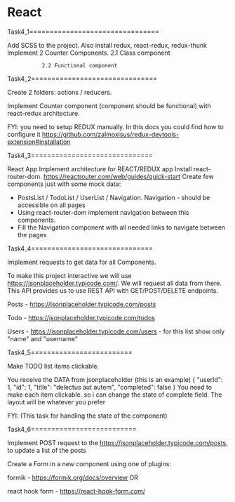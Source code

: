 # React

Task4_1================================

Add SCSS to the project. Also install redux, react-redux, redux-thunk
Implement 2 Counter Components. 
               2.1 Class component

               2.2 Functional component


Task4_2===============================

Create 2 folders: actions / reducers.

Implement Counter component (component should be functional) with react-redux architecture.


FYI: you need to setup REDUX manually. In this docs you could find how to configure it 
 https://github.com/zalmoxisus/redux-devtools-extension#installation

Task4_3==============================

React App
Implement architecture for REACT/REDUX app
Install react-router-dom. https://reactrouter.com/web/guides/quick-start
 Create few components just with some mock data:
- PostsList / TodoList / UserList / Navigation. Navigation - should be accessible on all pages
- Using react-router-dom implement navigation between this components. 
- Fill the Navigation component with all needed links to navigate between the pages

Task4_4==============================

Implement requests to get data for all Components. 

To make this project interactive we will use https://jsonplaceholder.typicode.com/. We will request all data from there. This API provides us to use REST API with GET/POST/DELETE endpoints.

Posts  - https://jsonplaceholder.typicode.com/posts

Todo - https://jsonplaceholder.typicode.com/todos

Users - https://jsonplaceholder.typicode.com/users - for this list show only "name" and "username"

Task4_5=========================

Make TODO list items clickable. 

You receive the DATA from jsonplaceholder (this is an example)
{
  "userId": 1,
  "id": 1,
  "title": "delectus aut autem",
  "completed": false
}
You need to make each item clickable. so i can change the state of complete field. The layout will be whatever you prefer

FYI: (This task for handling the state of the component)

Task4_6==========================

Implement POST request to the https://jsonplaceholder.typicode.com/posts, to update a list of the posts

Create a Form in a new component using one of plugins:

formik - https://formik.org/docs/overview
OR

react hook form - https://react-hook-form.com/

